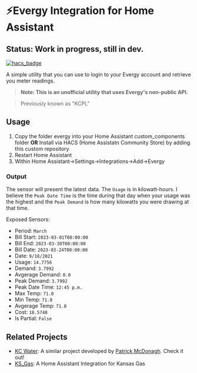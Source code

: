 # ⚡Evergy Integration for Home Assistant
## Status: Work in progress, still in dev.

[![hacs_badge](https://img.shields.io/badge/HACS-Custom-41BDF5.svg?style=for-the-badge)](https://github.com/hacs/integration)

A simple utility that you can use to login to your Evergy account and retrieve you meter readings.

> **Note: This is an unofficial utility that uses Evergy's non-public API.**

> Previously known as "KCPL"

## Usage

1. Copy the folder evergy into your Home Assistant custom_components folder
  <b>OR</b>
  Install via HACS (Home Assistatn Community Store) by adding this custom repository
4. Restart Home Assistant
5. Within Home Assistant->Settings->Integrations->Add->Evergy


### Output
The sensor will present the latest data. The `Usage` is in kilowatt-hours. I believe the `Peak Date Time` is the
time during that day when your usage was the highest and the `Peak Demand` is how many kilowatts you were drawing at that time.

Exposed Sensors:
* Period: `March`
* Bill Start: `2023-03-01T00:00:00`
* Bill End: `2023-03-30T00:00:00`
* Bill Date: `2023-03-24T00:00:00`
* Date: `9/18/2021`
* Usage: `14.7756`
* Demand: `3.7992`
* Avgerage Demand: `0.0`
* Peak Demand: `3.7992`
* Peak Date Time: `12:45 p.m.`
* Max Temp: `71.0`
* Min Temp: `71.0`
* Avgerage Temp: `71.0`
* Cost: `18.5748`
* Is Partial: `False`



## Related Projects
- [KC Water](https://github.com/patrickjmcd/kcwater): A similar project developed by [Patrick McDonagh](https://github.com/patrickjmcd). Check it out!
- [KS_Gas](https://github.com/thebradleysanders/Kansas_Gas_Home_Assistant): A Home Assistant Integration for Kansas Gas

